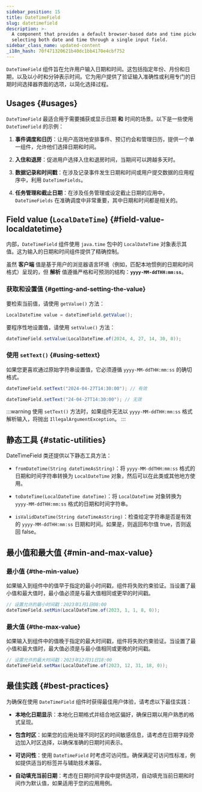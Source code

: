 ```yaml
---
sidebar_position: 15
title: DateTimeField
slug: datetimefield
description: >-
  A component that provides a default browser-based date and time picker for
  selecting both date and time through a single input field.
sidebar_class_name: updated-content
_i18n_hash: 70f471320621b40dc1bb4170e4cbf752
---
```

<DocChip chip='shadow' />
<DocChip chip='name' label="dwc-field" />
<DocChip chip='since' label='23.02' />
<JavadocLink type="foundation" location="com/webforj/component/field/DateTimeField" top='true'/>

<ParentLink parent="Field" />

`DateTimeField` 组件旨在允许用户输入日期和时间。这包括指定年份、月份和日期，以及以小时和分钟表示时间。它为用户提供了验证输入准确性或利用专门的日期时间选择器界面的选项，以简化选择过程。

<ComponentDemo 
path='/webforj/datetimefield?' 
javaE='https://raw.githubusercontent.com/webforj/webforj-documentation/refs/heads/main/src/main/java/com/webforj/samples/views/fields/datetimefield/DateTimeFieldView.java'
/>

## Usages {#usages}

`DateTimeField` 最适合用于需要捕获或显示日期 **和** 时间的场景。以下是一些使用 `DateTimeField` 的示例：

1. **事件调度和日历**：让用户高效地安排事件、预订约会和管理日历，提供一个单一组件，允许他们选择日期和时间。
<!-- vale off -->
2. **入住和退房**：促进用户选择入住和退房时间，当期间可以跨越多天时。
<!-- vale on -->
3. **数据记录和时间戳**：在涉及记录事件发生日期和时间或用户提交数据的应用程序中，利用 `DateTimeFields`。

4. **任务管理和截止日期**：在涉及任务管理或设定截止日期的应用中，`DateTimeFields` 在准确调度中非常重要，其中日期和时间都是相关的。

## Field value (`LocalDateTime`) {#field-value-localdatetime}

内部，`DateTimeField` 组件使用 `java.time` 包中的 `LocalDateTime` 对象表示其值。这为输入的日期和时间组件提供了精确控制。

虽然 **客户端** 值是基于用户的浏览器语言环境（例如，匹配本地惯例的日期和时间格式）呈现的，但 **解析** 值遵循严格和可预测的结构：**`yyyy-MM-ddTHH:mm:ss`**。

### 获取和设置值 {#getting-and-setting-the-value}

要检索当前值，请使用 `getValue()` 方法：

```java
LocalDateTime value = dateTimeField.getValue();
```

要程序性地设置值，请使用 `setValue()` 方法：

```java
dateTimeField.setValue(LocalDateTime.of(2024, 4, 27, 14, 30, 0));
```

### 使用 `setText()` {#using-settext}

如果您更喜欢通过原始字符串设置值，它必须遵循 `yyyy-MM-ddTHH:mm:ss` 的确切格式。

```java
dateTimeField.setText("2024-04-27T14:30:00"); // 有效

dateTimeField.setText("24-04-27T14:30:00"); // 无效
```

:::warning
 使用 `setText()` 方法时，如果组件无法以 `yyyy-MM-ddTHH:mm:ss` 格式解析输入，将抛出 `IllegalArgumentException`。
:::

## 静态工具 {#static-utilities}

DateTimeField 类还提供以下静态工具方法：

- `fromDateTime(String dateTimeAsString)`：将 `yyyy-MM-ddTHH:mm:ss` 格式的日期和时间字符串转换为 `LocalDateTime` 对象，然后可以在此类或其他地方使用。

- `toDateTime(LocalDateTime dateTime)`：将 `LocalDateTime` 对象转换为 `yyyy-MM-ddTHH:mm:ss` 格式的日期和时间字符串。

- `isValidDateTime(String dateTimeAsString)`：检查给定字符串是否是有效的 `yyyy-MM-ddTHH:mm:ss` 日期和时间。如果是，则返回布尔值 true，否则返回 false。

## 最小值和最大值 {#min-and-max-value}

### 最小值 {#the-min-value}

如果输入到组件中的值早于指定的最小时间戳，组件将失败约束验证。当设置了最小值和最大值时，最小值必须是与最大值相同或更早的时间戳。

```java
// 设置允许的最小时间戳：2023年1月1日08:00
dateTimeField.setMin(LocalDateTime.of(2023, 1, 1, 8, 0));
```

### 最大值 {#the-max-value}

如果输入到组件中的值晚于指定的最大时间戳，组件将失败约束验证。当设置了最小值和最大值时，最大值必须是与最小值相同或更晚的时间戳。

```java
// 设置允许的最大时间戳：2023年12月31日18:00
dateTimeField.setMax(LocalDateTime.of(2023, 12, 31, 18, 0));
```

## 最佳实践 {#best-practices}

为确保在使用 `DateTimeField` 组件时获得最佳用户体验，请考虑以下最佳实践：

- **本地化日期显示**：本地化日期格式并结合地区偏好，确保日期以用户熟悉的格式呈现。

- **包含时区**：如果您的应用处理不同时区的时间敏感信息，请考虑在日期字段旁边加入时区选择，以确保准确的日期时间表示。

- **可访问性**：使用 `DateTimeField` 时考虑可访问性。确保满足可访问性标准，例如提供适当的标签并与辅助技术兼容。

- **自动填充当前日期**：考虑在日期时间字段中提供选项，自动填充当前日期和时间作为默认值，如果适用于您的应用用例。
